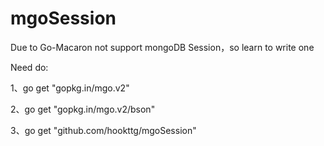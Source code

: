 # mgoSession
Due to Go-Macaron not support mongoDB Session，so learn to write one

Need do:

1、go get "gopkg.in/mgo.v2"

2、go get "gopkg.in/mgo.v2/bson"

3、go get "github.com/hookttg/mgoSession"
